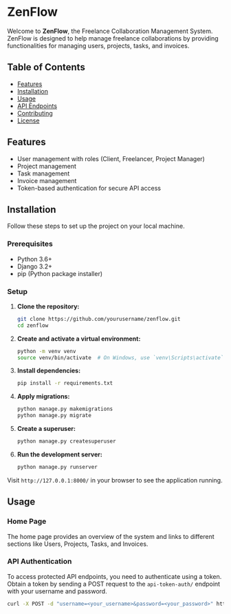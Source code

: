 # ZenFlow

Welcome to **ZenFlow**, the Freelance Collaboration Management System. ZenFlow is designed to help manage freelance collaborations by providing functionalities for managing users, projects, tasks, and invoices.

## Table of Contents

- [Features](#features)
- [Installation](#installation)
- [Usage](#usage)
- [API Endpoints](#api-endpoints)
- [Contributing](#contributing)
- [License](#license)

## Features

- User management with roles (Client, Freelancer, Project Manager)
- Project management
- Task management
- Invoice management
- Token-based authentication for secure API access

## Installation

Follow these steps to set up the project on your local machine.

### Prerequisites

- Python 3.6+
- Django 3.2+
- pip (Python package installer)

### Setup

1. **Clone the repository:**

    ```bash
    git clone https://github.com/yourusername/zenflow.git
    cd zenflow
    ```

2. **Create and activate a virtual environment:**

    ```bash
    python -m venv venv
    source venv/bin/activate  # On Windows, use `venv\Scripts\activate`
    ```

3. **Install dependencies:**

    ```bash
    pip install -r requirements.txt
    ```

4. **Apply migrations:**

    ```bash
    python manage.py makemigrations
    python manage.py migrate
    ```

5. **Create a superuser:**

    ```bash
    python manage.py createsuperuser
    ```

6. **Run the development server:**

    ```bash
    python manage.py runserver
    ```

Visit `http://127.0.0.1:8000/` in your browser to see the application running.

## Usage

### Home Page

The home page provides an overview of the system and links to different sections like Users, Projects, Tasks, and Invoices.

### API Authentication

To access protected API endpoints, you need to authenticate using a token. Obtain a token by sending a POST request to the `api-token-auth/` endpoint with your username and password.

```bash
curl -X POST -d "username=<your_username>&password=<your_password>" http://127.0.0.1:8000/api-token-auth/
